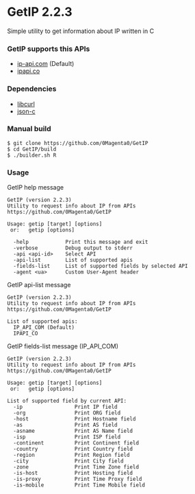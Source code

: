 # GetIP 2.2.3

Simple utility to get information about IP written in C

### GetIP supports this APIs
 - [ip-api.com](https://ip-api.com) (Default)
 - [ipapi.co](https://ipapi.co)

### Dependencies
 - [libcurl](https://curl.se/libcurl)
 - [json-c](https://github.com/json-c/json-c)

### Manual build

```
$ git clone https://github.com/0Magenta0/GetIP
$ cd GetIP/build
$ ./builder.sh R
```

### Usage

GetIP help message
```
GetIP (version 2.2.3)
Utility to request info about IP from APIs
https://github.com/0Magenta0/GetIP

Usage: getip [target] [options]
 or:   getip [options]

  -help            Print this message and exit
  -verbose         Debug output to stderr
  -api <api-id>    Select API
  -api-list        List of supported apis
  -fields-list     List of supported fields by selected API
  -agent <ua>      Custom User-Agent header
```

GetIP api-list message
```
GetIP (version 2.2.3)
Utility to request info about IP from APIs
https://github.com/0Magenta0/GetIP

List of supported apis:
  IP_API_COM (Default)
  IPAPI_CO
```

GetIP fields-list message (IP\_API\_COM)
```
GetIP (version 2.2.3)
Utility to request info about IP from APIs
https://github.com/0Magenta0/GetIP

Usage: getip [target] [options]
 or:   getip [options]

List of supported field by current API:
  -ip                 Print IP field
  -org                Print ORG field
  -host               Print Hostname field
  -as                 Print AS field
  -asname             Print AS Name field
  -isp                Print ISP field
  -continent          Print Continent field
  -country            Print Country field
  -region             Print Region field
  -city               Print City field
  -zone               Print Time Zone field
  -is-host            Print Hosting field
  -is-proxy           Print Time Proxy field
  -is-mobile          Print Time Mobile field
```
